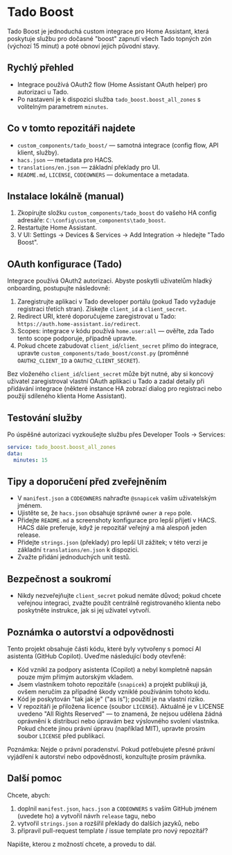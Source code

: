 Tado Boost
==========

Tado Boost je jednoduchá custom integrace pro Home Assistant, která poskytuje službu pro dočasné "boost" zapnutí všech Tado topných zón (výchozí 15 minut) a poté obnoví jejich původní stavy.

Rychlý přehled
-------------
- Integrace používá OAuth2 flow (Home Assistant OAuth helper) pro autorizaci u Tado.
- Po nastavení je k dispozici služba `tado_boost.boost_all_zones` s volitelným parametrem `minutes`.

Co v tomto repozitáři najdete
-----------------------------
- `custom_components/tado_boost/` — samotná integrace (config flow, API klient, služby).
- `hacs.json` — metadata pro HACS.
- `translations/en.json` — základní překlady pro UI.
- `README.md`, `LICENSE`, `CODEOWNERS` — dokumentace a metadata.

Instalace lokálně (manual)
--------------------------
1. Zkopírujte složku `custom_components/tado_boost` do vašeho HA config adresáře: `C:\config\custom_components\tado_boost`.
2. Restartujte Home Assistant.
3. V UI: Settings → Devices & Services → Add Integration → hledejte "Tado Boost".


OAuth konfigurace (Tado)
------------------------
Integrace používá OAuth2 autorizaci. Abyste poskytli uživatelům hladký onboarding, postupujte následovně:

1. Zaregistrujte aplikaci v Tado developer portálu (pokud Tado vyžaduje registraci třetích stran). Získejte `client_id` a `client_secret`.
2. Redirect URI, které doporučujeme zaregistrovat u Tado: `https://auth.home-assistant.io/redirect`.
3. Scopes: integrace v kódu používá `home.user:all` — ověřte, zda Tado tento scope podporuje, případně upravte.
4. Pokud chcete zabudovat `client_id`/`client_secret` přímo do integrace, upravte `custom_components/tado_boost/const.py` (proměnné `OAUTH2_CLIENT_ID` a `OAUTH2_CLIENT_SECRET`).

Bez vloženého `client_id`/`client_secret` může být nutné, aby si koncový uživatel zaregistroval vlastní OAuth aplikaci u Tado a zadal detaily při přidávání integrace (některé instance HA zobrazí dialog pro registraci nebo použijí sdíleného klienta Home Assistant).

Testování služby
----------------
Po úspěšné autorizaci vyzkoušejte službu přes Developer Tools → Services:

```yaml
service: tado_boost.boost_all_zones
data:
  minutes: 15
```

Tipy a doporučení před zveřejněním
---------------------------------
- V `manifest.json` a `CODEOWNERS` nahraďte `@snapicek` vaším uživatelským jménem.
- Ujistěte se, že `hacs.json` obsahuje správné `owner` a `repo` pole.
- Přidejte `README.md` a screenshoty konfigurace pro lepší přijetí v HACS. HACS dále preferuje, když je repozitář veřejný a má alespoň jeden release.
- Přidejte `strings.json` (překlady) pro lepší UI zážitek; v této verzi je základní `translations/en.json` k dispozici.
- Zvažte přidání jednoduchých unit testů.

Bezpečnost a soukromí
---------------------
- Nikdy nezveřejňujte `client_secret` pokud nemáte důvod; pokud chcete veřejnou integraci, zvažte použít centrálně registrovaného klienta nebo poskytněte instrukce, jak si jej uživatel vytvoří.

Poznámka o autorství a odpovědnosti
----------------------------------
Tento projekt obsahuje části kódu, které byly vytvořeny s pomocí AI asistenta (GitHub Copilot). Uveďme následující body otevřeně:

- Kód vznikl za podpory asistenta (Copilot) a nebyl kompletně napsán pouze mým přímým autorským vkladem.
- Jsem vlastníkem tohoto repozitáře (`snapicek`) a projekt publikuji já, ovšem neručím za případné škody vzniklé používáním tohoto kódu.
- Kód je poskytován "tak jak je" ("as is"); použití je na vlastní riziko.
- V repozitáři je přiložena licence (soubor `LICENSE`). Aktuálně je v LICENSE uvedeno "All Rights Reserved" — to znamená, že nejsou udělena žádná oprávnění k distribuci nebo úpravám bez výslovného svolení vlastníka. Pokud chcete jinou právní úpravu (například MIT), upravte prosím soubor `LICENSE` před publikací.

Poznámka: Nejde o právní poradenství. Pokud potřebujete přesné právní vyjádření k autorství nebo odpovědnosti, konzultujte prosím právníka.

Další pomoc
-----------
Chcete, abych:
1) doplnil `manifest.json`, `hacs.json` a `CODEOWNERS` s vaším GitHub jménem (uvedete ho) a vytvořil návrh `release` tagu, nebo
2) vytvořil `strings.json` a rozšířil překlady do dalších jazyků, nebo
3) připravil pull-request template / issue template pro nový repozitář?

Napište, kterou z možností chcete, a provedu to dál.
